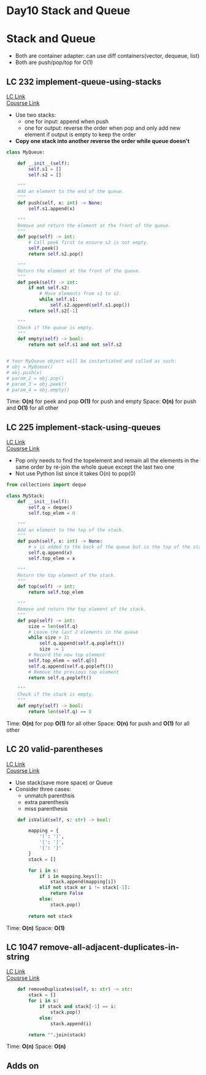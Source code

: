 # Day10 Stack and Queue
# Stack and Queue
- Both are container adapter: can use diff containers(vector, dequeue, list)
- Both are push/pop/top for O(1)

## LC 232 implement-queue-using-stacks
[LC Link](https://leetcode.com/problems/implement-queue-using-stacks/description/)   
[Cousrse Link](https://programmercarl.com/0232.%E7%94%A8%E6%A0%88%E5%AE%9E%E7%8E%B0%E9%98%9F%E5%88%97.html#%E7%AE%97%E6%B3%95%E5%85%AC%E5%BC%80%E8%AF%BE)
- Use two stacks:
    - one for input: append when push
    - one for output: reverse the order when pop and only add new element if output is empty to keep the order
- **Copy one stack into another reverse the order while queue doesn't**
  
```python
class MyQueue:

    def __init__(self):
        self.s1 = []
        self.s2 = []

    """
    Add an element to the end of the queue.
    """
    def push(self, x: int) -> None:
        self.s1.append(x)

    """
    Remove and return the element at the front of the queue.
    """
    def pop(self) -> int:
        # Call peek first to ensure s2 is not empty.
        self.peek()
        return self.s2.pop()

    """
    Return the element at the front of the queue.
    """
    def peek(self) -> int:
        if not self.s2:
            # Move elements from s1 to s2.
            while self.s1:
                self.s2.append(self.s1.pop())
        return self.s2[-1]

    """
    Check if the queue is empty.
    """
    def empty(self) -> bool:
        return not self.s1 and not self.s2


# Your MyQueue object will be instantiated and called as such:
# obj = MyQueue()
# obj.push(x)
# param_2 = obj.pop()
# param_3 = obj.peek()
# param_4 = obj.empty()

```
Time: **O(n)** for peek and pop     **O(1)** for push and empty 
Space: **O(n)** for push and **O(1)** for all other


## LC 225 implement-stack-using-queues
[LC Link](https://leetcode.com/problems/implement-stack-using-queues/description/)   
[Cousrse Link](https://programmercarl.com/0225.%E7%94%A8%E9%98%9F%E5%88%97%E5%AE%9E%E7%8E%B0%E6%A0%88.html#%E5%85%B6%E4%BB%96%E8%AF%AD%E8%A8%80%E7%89%88%E6%9C%AC)  

- Pop only needs to find the topelement and remain all the elements in the same order by re-join the whole queue except the last two one
- Not use Python list since it takes O(n) to pop(0)

```python
from collections import deque

class MyStack:
    def __init__(self):
        self.q = deque()
        self.top_elem = 0

    """
    Add an element to the top of the stack.
    """
    def push(self, x: int) -> None:
        # x is added to the back of the queue but is the top of the stack.
        self.q.append(x)
        self.top_elem = x

    """
    Return the top element of the stack.
    """
    def top(self) -> int:
        return self.top_elem

    """
    Remove and return the top element of the stack.
    """
    def pop(self) -> int:
        size = len(self.q)
        # Leave the last 2 elements in the queue
        while size > 2:
            self.q.append(self.q.popleft())
            size -= 1
        # Record the new top element
        self.top_elem = self.q[0]
        self.q.append(self.q.popleft())
        # Remove the previous top element
        return self.q.popleft()

    """
    Check if the stack is empty.
    """
    def empty(self) -> bool:
        return len(self.q) == 0

```
Time: **O(n)** for pop    **O(1)** for all other
Space: **O(n)** for push and **O(1)** for all other



## LC 20 valid-parentheses
[LC Link](https://leetcode.com/problems/valid-parentheses/description/)   
[Cousrse Link](https://programmercarl.com/0020.%E6%9C%89%E6%95%88%E7%9A%84%E6%8B%AC%E5%8F%B7.html#%E5%85%B6%E4%BB%96%E8%AF%AD%E8%A8%80%E7%89%88%E6%9C%AC)  

-  Use stack(save more space) or Queue
-  Consider three cases:
    - unmatch parenthsis
    - extra parenthesis
    - miss parenthesis

```python
    def isValid(self, s: str) -> bool:

        mapping = {
            '(': ')',
            '[': ']',
            '{': '}'
        }
        stack = []

        for i in s:
            if i in mapping.keys():
                stack.append(mapping[i])
            elif not stack or i != stack[-1]:
                return False
            else:
                stack.pop()
        
        return not stack
```
Time: **O(n)** 
Space: **O(1)** 


## LC 1047 remove-all-adjacent-duplicates-in-string
[LC Link](https://leetcode.com/problems/remove-all-adjacent-duplicates-in-string/description/)   
[Cousrse Link](https://programmercarl.com/0020.%E6%9C%89%E6%95%88%E7%9A%84%E6%8B%AC%E5%8F%B7.html#%E5%85%B6%E4%BB%96%E8%AF%AD%E8%A8%80%E7%89%88%E6%9C%AC)  

```python
    def removeDuplicates(self, s: str) -> str:
        stack = []
        for i in s:
            if stack and stack[-1] == i:
                stack.pop()
            else:
                stack.append(i)

        return "".join(stack) 
```
Time: **O(n)** 
Space: **O(n)** 

## Adds on
